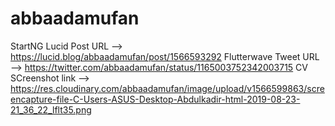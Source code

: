 # abbaadamufan
StartNG
Lucid Post URL --> https://lucid.blog/abbaadamufan/post/1566593292
Flutterwave Tweet URL --> https://twitter.com/abbaadamufan/status/1165003752342003715
CV SCreenshot link --> https://res.cloudinary.com/abbaadamufan/image/upload/v1566599863/screencapture-file-C-Users-ASUS-Desktop-Abdulkadir-html-2019-08-23-21_36_22_lflt35.png
